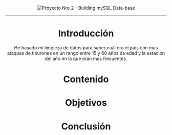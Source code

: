 <div align="center">

![Proyecto Nro 2 - Building mySQL Data-base](https://i.postimg.cc/JnxfCpBM/image-87.webp)


---

# Introducción
He basado mi limpieza de datos para saber cuál era el país con mas ataques de tiburones en un rango entre 15 y 60 años de edad y la estación del año en la que eran mas frecuentes.

# Contenido



# Objetivos


# Conclusión

